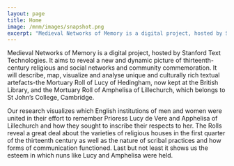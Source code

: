 ```yaml
---
layout: page
title: Home
image: /mnm/images/snapshot.png
excerpt: "Medieval Networks of Memory is a digital project, hosted by Stanford Text Technologies. It aims to reveal a new and dynamic picture of thirteenth-century religious and social networks and community commemoration."
---
```


Medieval Networks of Memory is a digital project, hosted by Stanford Text Technologies. It aims to reveal a new and dynamic picture of thirteenth-century religious and social networks and community commemoration. It will describe, map, visualize and analyse unique and culturally rich textual artefacts-the Mortuary Roll of Lucy of Hedingham, now kept at the British Library, and the Mortuary Roll of Amphelisa of Lillechurch, which belongs to St John’s College, Cambridge.

Our research visualizes which English institutions of men and women were united in their effort to remember Prioress Lucy de Vere and Apphelisa of Lillechurch and how they sought to inscribe their respects to her. The Rolls reveal a great deal about the varieties of religious houses in the first quarter of the thirteenth century as well as the nature of scribal practices and how forms of communication functioned. Last but not least it shows us the esteem in which nuns like Lucy and Amphelisa were held.


